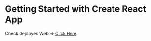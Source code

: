 # Getting Started with Create React App

Check deployed Web => [Click Here](https://super-cuchufli-0ed659.netlify.app/).

